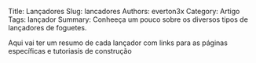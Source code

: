 Title: Lançadores
Slug: lancadores
Authors: everton3x
Category: Artigo
Tags: lançador
Summary: Conheeça um pouco sobre os diversos tipos de lançadores de foguetes.

Aqui vai ter um resumo de cada lançador com links para as páginas específicas e tutoriasis de construção
